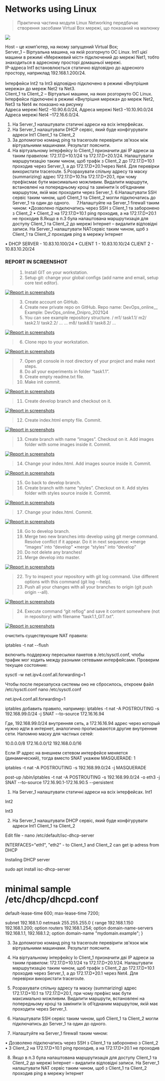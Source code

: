 Networks using Linux
===============
> Практична частина модуля Linux Networking  передбачає створення засобами Virtual Box мережі, що показаний на малюнку 

<img src="(https://github.com/korotetskiy/img/blob/main/n1.png?raw=true)">

Host – це комп’ютер, на якому запущений Virtual Box;</br>
Server_1  – Віртуальна машина, на якій розгорнуто ОС Linux. Int1 цієї машини в режимі «Мережевий міст» підключений до мережі Net1, тобто знаходиться в адресному просторі  домашньої  мережі.</br>
IP-адреса  Int1  встановлюється  статично  відповідно  до адресного  простору,  наприклад  192.168.1.200/24.</br>  
Iнтерфейси  Int2  та  Int3  відповідно підключено в режимі «Внутрішня мережа» до мереж Net2 та Net3.</br>
Client_1 та Client_2 – Віртуальні машини, на яких розгорнуто ОС Linux. </br> 
Інтерфейси  підключені  в  режимі «Внутрішня мережа» до мереж Net2, Net3 та Net4 як показано на рисунку</br>
Адреса  мережі Net2 –10.90.6.0/24,
Адреса мережі  Net3 –10.10.90.0/24
Адреса мережі Net4 –172.16.6.0/24. 
1. На Server_1 налаштувати статичні адреси на всіх інтерфейсах.
2. На  Server_1  налаштувати  DHCP  сервіс,  який  буде  конфігурувати  адреси  Int1 Client_1 та Client_2
3. За  допомогою  команд  ping  та  traceroute перевірити  зв'язок  між  віртуальними машинами. 
Результат пояснити. 
4. На  віртуальному  інтерфейсу  lo Client_1 призначити дві ІР  адреси  за  таким правилом:  172.17.D+10.1/24 та 172.17.D+20.1/24.  Налаштувати  маршрутизацію таким чином, щоб трафік з Client_2 до 172.17.D+10.1 проходив через Server_1, а до 172.17.D+20.1через Net4. Для перевірки використати traceroute.
5.Розрахувати  спільну  адресу  та  маску  (summarizing) адрес  172.17.D+10.1та 172.17.D+20.1,  при  чому префіксмає  бути  максимально  можливим.  Видалити маршрути,  встановлені  на  попередньому  кроці  та  замінити  їх  об’єднаним маршрутом, якій має проходити через Server_1.
6.Налаштувати  SSH  сервіс  таким  чином,  щоб  Client_1  та  Client_2  могли підключатись до Server_1 та один до одного. 
 
7.Налаштуйте на Server_1 firewall таким чином:
•Дозволено підключатись через SSH з Client_1 та заборонено з Client_2
• Client_2 на 172.17.D+10.1 ping  проходив, а на 172.17.D+20.1 не проходив
8.Якщо в п.3 була налаштована маршрутизація для доступу Client_1 та Client_2 до мережі  Інтернет – видалити  відповідні  записи.  На Server_1 налаштувати NATсервіс таким чином, щоб з Client_1 та Client_2 проходив ping в мережу Інтернет

•  DHCP SERVER - 10.83.10.100/24
•  CLIENT 1 - 10.83.10.10/24
CLIENT 2 - 10.83.10.20/24



### REPORT IN SCREENSHOT
> 1.	Install GIT on your workstation. 
> 2.	Setup git: change your global configs (add name and email, setup core text editor). 

[![*Report in screenshots*](screenshot/1.png?raw=true)](https://github.com/vasilkyiv/DevOps_online_Kiev_2021Q4/tree/main/m1/task1.1/screenshot/1.jpg)

> 3. Create account on GitHub. 
> 4. Create new private repo on GitHub. 
Repo name: DevOps_online_<City>_<year><quarter> Example: DevOps_online_Dnipro_2021Q4
> 5. You can see example repository structure. 
  	/ 
       	 m1/ 
task1.1/ 
m2/ 
task2.1/
 task2.2/ 
… 
… 
m8/
 task8.1/ 
task8.2/ 
…

[![*Report in screenshots*](screenshot/1.png?raw=true)](https://github.com/vasilkyiv/DevOps_online_Kiev_2021Q4/tree/main/m1/task1.1/screenshot/2.jpg)

> 6. Clone repo to your workstation.

[![*Report in screenshots*](screenshot/1.png?raw=true)](https://github.com/vasilkyiv/DevOps_online_Kiev_2021Q4/tree/main/m1/task1.1/screenshot/3.jpg)

> 7. Open git console in root directory of your project and make next steps. 
> 8. Do all your experiments in folder “task1.1”. 
> 9. Create empty readme.txt file. 
> 10. Make init commit. 

[![*Report in screenshots*](screenshot/1.png?raw=true)](https://github.com/vasilkyiv/DevOps_online_Kiev_2021Q4/tree/main/m1/task1.1/screenshot/4.jpg)

> 11. Create develop branch and checkout on it. 

[![*Report in screenshots*](screenshot/1.png?raw=true)](https://github.com/vasilkyiv/DevOps_online_Kiev_2021Q4/tree/main/m1/task1.1/screenshot/5.jpg)

> 12. Create index.html empty file. Commit. 

[![*Report in screenshots*](screenshot/1.png?raw=true)](https://github.com/vasilkyiv/DevOps_online_Kiev_2021Q4/tree/main/m1/task1.1/screenshot/6.jpg)

> 13. Create branch with name “images”. Checkout on it. Add images folder with some images inside it. Commit. 

[![*Report in screenshots*](screenshot/1.png?raw=true)](https://github.com/vasilkyiv/DevOps_online_Kiev_2021Q4/tree/main/m1/task1.1/screenshot/7.jpg)

> 14. Change your index.html. Add images source inside it. Commit. 

[![*Report in screenshots*](screenshot/1.png?raw=true)](https://github.com/vasilkyiv/DevOps_online_Kiev_2021Q4/tree/main/m1/task1.1/screenshot/8.jpg)

> 15. Go back to develop branch. 
> 16. Create branch with name “styles”. Checkout on it. Add styles folder with styles source inside it. Commit. 

[![*Report in screenshots*](screenshot/1.png?raw=true)](https://github.com/vasilkyiv/DevOps_online_Kiev_2021Q4/tree/main/m1/task1.1/screenshot/9.jpg)

> 17. Change your index.html. Commit. 

[![*Report in screenshots*](screenshot/1.png?raw=true)](https://github.com/vasilkyiv/DevOps_online_Kiev_2021Q4/tree/main/m1/task1.1/screenshot/10.jpg)

> 18. Go to develop branch. 
> 19. Merge two new branches into develop using git merge command. Resolve conflict if it appear. Do it in next sequence: 
•merge “images” into “develop” 
•merge “styles” into “develop”
> 20. Do not delete any branches! 
> 21. Merge develop into master. 

[![*Report in screenshots*](screenshot/1.png?raw=true)](https://github.com/vasilkyiv/DevOps_online_Kiev_2021Q4/tree/main/m1/task1.1/screenshot/11.jpg)

> 22. Try to inspect your repository with git log command. Use different options with this command (git log --help). 	
> 23. Push all your changes with all your branches to origin (git push origin --all). 

[![*Report in screenshots*](screenshot/1.png?raw=true)](https://github.com/vasilkyiv/DevOps_online_Kiev_2021Q4/tree/main/m1/task1.1/screenshot/12.jpg)

> 24. Execute command “git reflog“ and save it content somewhere (not in repository) with filename “task1.1_GIT.txt”. 

[![*Report in screenshots*](screenshot/1.png?raw=true)](https://github.com/vasilkyiv/DevOps_online_Kiev_2021Q4/tree/main/m1/task1.1/screenshot/13.jpg)

очистить существующие NAT правила:
	
iptables -t nat --flush


включить поддержку пересылки пакетов в /etc/sysctl.conf, чтобы трафик мог ходить между разными сетевыми интерфейсами.
Проверим текущее состояние:

sysctl -w net.ipv4.conf.all.forwarding=1

Чтобы после перезапуска системы оно не сбросилось, откроем файл /etc/sysctl.conf 
nano /etc/sysctl.conf
	
net.ipv4.conf.all.forwarding=1

iptables добавить правило, например:
iptables -t nat -A POSTROUTING -s 192.168.99.0/24 -j SNAT --to-source 172.16.16.94

Где, 192.168.99.0/24 внутренняя сеть, а 172.16.16.94 адрес через который нужно идти в интернет, аналогично прописываются другие внутренние сети.
Напомню маску для частных сетей:
	
10.0.0.0/8
172.16.0.0/12
192.168.0.0/16

Если IP адрес на внешнем сетевом интерфейсе меняется (динамический), тогда вместо SNAT укажем MASQUERADE:
1
	
iptables -t nat -A POSTROUTING -s 192.168.99.0/24 -j MASQUERADE


post-up /sbin/iptables -t nat -A POSTROUTING -s 192.168.99.0/24 -o eth3 -j SNAT --to-source 172.16.90.1-172.16.90.5 --persistent


1. На Server_1 налаштувати статичні адреси на всіх інтерфейсах.
Int1  

Int2

Int3


2. На Server_1 налаштувати DHCP сервіс, який буде конфігурувати адреси Int1
Client_1 та Client_2

Edit file - nano /etc/default/isc-dhcp-server 

INTERFACES="eth1",  "eth2" - to Client_1 and Client_2  can get ip adress from DHCP

Instaling DHCP server

sudo apt install isc-dhcp-server

# minimal sample /etc/dhcp/dhcpd.conf
default-lease-time 600;
max-lease-time 7200;

subnet 192.168.1.0 netmask 255.255.255.0 {
 range 192.168.1.150 192.168.1.200;
 option routers 192.168.1.254;
 option domain-name-servers 192.168.1.1, 192.168.1.2;
 option domain-name "mydomain.example";
}

3. За допомогою команд ping та traceroute перевірити зв'язок між віртуальними
машинами. Результат пояснити.




4. На віртуальному інтерфейсу lo Client_1 призначити дві ІР адреси за таким
правилом: 172.17.D+10.1/24 та 172.17.D+20.1/24. Налаштувати маршрутизацію
таким чином, щоб трафік з Client_2 до 172.17.D+10.1 проходив через Server_1, а до
172.17.D+20.1 через Net4. Для перевірки використати traceroute.

5. Розрахувати спільну адресу та маску (summarizing) адрес 172.17.D+10.1 та
172.17.D+20.1, при чому префікс має бути максимально можливим. Видалити
маршрути, встановлені на попередньому кроці та замінити їх об’єднаним
маршрутом, якій має проходити через Server_1.

6. Налаштувати SSH сервіс таким чином, щоб Client_1 та Client_2 могли
підключатись до Server_1 та один до одного.

7. Налаштуйте на Server_1 firewall таким чином:

• Дозволено підключатись через SSH з Client_1 та заборонено з Client_2
• З Client_2 на 172.17.D+10.1 ping проходив, а на 172.17.D+20.1 не проходив

8. Якщо в п.3 була налаштована маршрутизація для доступу Client_1 та Client_2 до
мережі Інтернет – видалити відповідні записи. На Server_1 налаштувати NAT
сервіс таким чином, щоб з Client_1 та Client_2 проходив ping в мережу Інтернет









